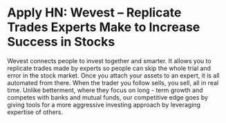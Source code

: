 # Apply HN: Wevest – Replicate Trades Experts Make to Increase Success in Stocks

Wevest connects people to invest together and smarter. It allows you to replicate trades made by experts so people can skip the whole trial and error in the stock market. Once you attach your assets to an expert, it is all automated from there. When the trader you follow sells, you sell, all in real time.
Unlike betterment, where they focus on long - term growth and competes with banks and mutual funds, our competitive edge goes by giving tools for a more aggressive investing approach by leveraging expertise of others.
